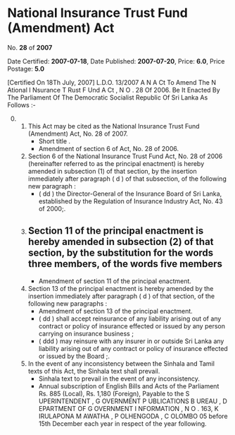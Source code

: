 # National Insurance Trust Fund (Amendment) Act

No. **28** of **2007**

Date Certified: **2007-07-18**, Date Published: **2007-07-20**, Price: **6.0**, Price Postage: **5.0**

[Certified On 18Th July, 2007]
L.D.O. 13/2007
A N  A Ct   To   Amend   The  N Ational  I Nsurance  T Rust  F Und A Ct , N O . 28  Of  2006.
Be It Enacted By The Parliament Of The Democratic Socialist Republic Of Sri Lanka As Follows :-

0. 
    1. This Act may be cited as the National Insurance Trust Fund (Amendment) Act, No. 28  of 2007.
        - Short title .
        - Amendment of section 6 of Act, No. 28 of 2006.
    2. Section 6 of the National Insurance Trust Fund Act, No. 28 of 2006 (hereinafter referred to as the principal enactment) is hereby amended in subsection (1) of that section, by the insertion immediately after paragraph ( d ) of that subsection, of the following new paragraph :
        - ( dd ) the Director-General of the Insurance Board of Sri Lanka, established by the Regulation of Insurance Industry Act, No. 43 of 2000;.
    3. Section 11 of the principal enactment is hereby amended in subsection (2) of that section, by the substitution for the words three members, of the words five members
        - 
        - Amendment of section 11 of the principal enactment.
    4. Section 13 of the principal enactment is hereby amended by the insertion immediately after paragraph ( d ) of that section, of the following new paragraphs :
        - Amendment of section 13 of the principal enactment.
        - ( dd ) shall accept reinsurance of any liability arising out of any contract or policy of insurance effected or issued by any person carrying on insurance business ;
        - ( ddd ) may reinsure with any insurer in or outside Sri Lanka any liability arising out of any contract or policy of insurance effected or issued by the Board ;.
    5. In the event of any inconsistency between the Sinhala and Tamil texts of this Act, the Sinhala text shall prevail.
        - Sinhala text to prevail in the event  of any inconsistency.
        - Annual subscription of English Bills and Acts of the Parliament Rs. 885 (Local), Rs. 1,180 (Foreign), Payable to the S UPERINTENDENT , G OVERNMENT  P UBLICATIONS   B UREAU , D EPARTMENT   OF G OVERNMENT   I NFORMATION ,  N O . 163,  K IRULAPONA  M AWATHA , P OLHENGODA , C OLOMBO  05  before  15th December each year in respect of the year following.